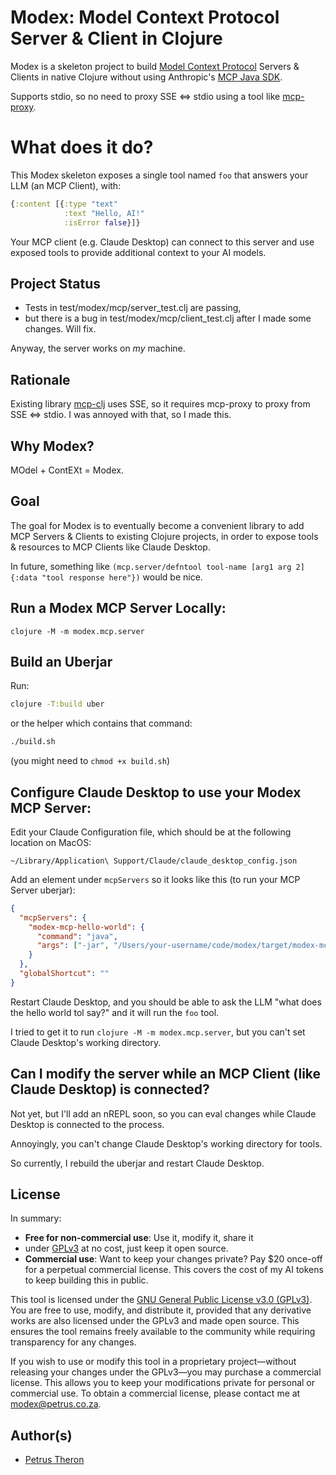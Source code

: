 # Modex: Model Context Protocol Server & Client in Clojure

Modex is a skeleton project to build [Model Context Protocol](https://modelcontextprotocol.io/) Servers & Clients in native
Clojure without using Anthropic's [MCP Java SDK](https://github.com/modelcontextprotocol/java-sdk).

Supports stdio, so no need to proxy SSE <=> stdio using a tool like
[mcp-proxy](https://github.com/sparfenyuk/mcp-proxy).

# What does it do?

This Modex skeleton exposes a single tool named `foo` that answers your LLM (an MCP Client), with:

```clojure
{:content [{:type "text"
            :text "Hello, AI!" 
            :isError false}]}
```

Your MCP client (e.g. Claude Desktop) can connect to this server and use exposed tools to provide
additional context to your AI models. 

## Project Status

- Tests in test/modex/mcp/server_test.clj are passing,
- but there is a bug in test/modex/mcp/client_test.clj after I made some changes. Will fix.

Anyway, the server works on _my_ machine.

## Rationale

Existing library [mcp-clj](https://github.com/hugoduncan/mcp-clj) uses SSE, so it requires mcp-proxy to proxy from
SSE <=> stdio. I was annoyed with that, so I made this.

## Why Modex?

MOdel + ContEXt = Modex.

## Goal

The goal for Modex is to eventually become a convenient library to add MCP Servers & Clients to existing Clojure 
projects, in order to expose tools & resources to MCP Clients like Claude Desktop.

In future, something like `(mcp.server/defntool tool-name [arg1 arg 2] {:data "tool response here"})` would be nice.

## Run a Modex MCP Server Locally:

```
clojure -M -m modex.mcp.server
```

## Build an Uberjar

Run:

```bash
clojure -T:build uber
```

or the helper which contains that command:
```bash
./build.sh
```
(you might need to `chmod +x build.sh`)

## Configure Claude Desktop to use your Modex MCP Server:

Edit your Claude Configuration file, which should be at the following location on MacOS:

    ~/Library/Application\ Support/Claude/claude_desktop_config.json

Add an element under `mcpServers` so it looks like this (to run your MCP Server uberjar):

```json
{
  "mcpServers": {
    "modex-mcp-hello-world": {
      "command": "java",
      "args": ["-jar", "/Users/your-username/code/modex/target/modex-mcp-server-0.1.0.jar"]
    }
  },
  "globalShortcut": ""
}
```

Restart Claude Desktop, and you should be able to ask the LLM "what does the hello world tol say?" and it will run 
the `foo` tool.

I tried to get it to run `clojure -M -m modex.mcp.server`, but you can't set Claude Desktop's working directory.

## Can I modify the server while an MCP Client (like Claude Desktop) is connected?

Not yet, but I'll add an nREPL soon, so you can eval changes while Claude Desktop is connected to the process.

Annoyingly, you can't change Claude Desktop's working directory for tools. 

So currently, I rebuild the uberjar and restart Claude Desktop.

## License

In summary:
- **Free for non-commercial use**: Use it, modify it, share it
- under [GPLv3](https://www.gnu.org/licenses/gpl-3.0.html) at no cost, just keep it open source.
- **Commercial use**: Want to keep your changes private? Pay $20 once-off for a perpetual commercial license. This 
  covers the cost of my AI tokens to keep building this in public.

This tool is licensed under the [GNU General Public License v3.0 (GPLv3)](https://www.gnu.org/licenses/gpl-3.0.html). You are free to use, modify, and distribute it, provided that any derivative works are also licensed under the GPLv3 and made open source. This ensures the tool remains freely available to the community while requiring transparency for any changes.

If you wish to use or modify this tool in a proprietary project—without releasing your changes under the GPLv3—you 
may purchase a commercial license. This allows you to keep your modifications private for personal or commercial use.
To obtain a commercial license, please contact me at [modex@petrus.co.za](mailto:modex@petrus.co.za).

## Author(s)

- [Petrus Theron](http://petrustheron.com)
